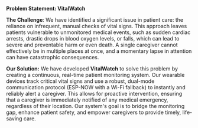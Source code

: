 **Problem Statement: VitalWatch**

**The Challenge**: We have identified a significant issue in patient care: the reliance on infrequent, manual checks of vital signs. This approach leaves patients vulnerable to unmonitored medical events, such as sudden cardiac arrests, drastic drops in blood oxygen levels, or falls, which can lead to severe and preventable harm or even death. A single caregiver cannot effectively be in multiple places at once, and a momentary lapse in attention can have catastrophic consequences.

**Our Solution:** We have developed **VitalWatch** to solve this problem by creating a continuous, real-time patient monitoring system. Our wearable devices track critical vital signs and use a robust, dual-mode communication protocol (ESP-NOW with a Wi-Fi fallback) to instantly and reliably alert a caregiver. This allows for proactive intervention, ensuring that a caregiver is immediately notified of any medical emergency, regardless of their location. Our system's goal is to bridge the monitoring gap, enhance patient safety, and empower caregivers to provide timely, life-saving care.
